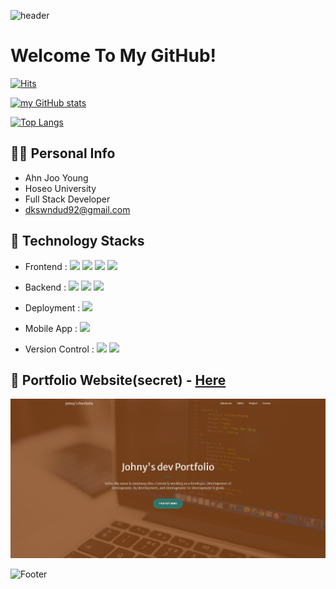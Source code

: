 ![header](https://capsule-render.vercel.app/api?type=shark&color=auto&height=50&section=header&text=✨&fontSize=20)

# Welcome To My GitHub!

[![Hits](https://hits.seeyoufarm.com/api/count/incr/badge.svg?url=https%3A%2F%2Fgithub.com%2Fdkswndud1992%2F&count_bg=%233BFF8C&title_bg=%23FF9C45&icon=github.svg&icon_color=%23000000&title=hits&edge_flat=false)](https://github.com/dkswndud1992)

[![my GitHub stats](https://github-readme-stats.vercel.app/api?username=dkswndud1992)](https://github.com/dkswndud1992)

[![Top Langs](https://github-readme-stats.vercel.app/api/top-langs/?username=dkswndud1992)](https://github.com/dkswndud1992)

## 🙋‍♂️ Personal Info
- Ahn Joo Young
- Hoseo University
- Full Stack Developer
- dkswndud92@gmail.com

## 🔨 Technology Stacks
- Frontend : <span><img src="https://img.shields.io/badge/HTML-f34f26?style=flat&logo=html5&logoColor=white"/></span>
<span><img src="https://img.shields.io/badge/CSS-A572b6?style=flat&logo=css3&logoColor=white"/></span>
<span><img src="https://img.shields.io/badge/JavaScript-dbab09?style=flat&logo=javascript&logoColor=white"/></span>
<span><img src="https://img.shields.io/badge/jQuery-0769ad?style=flat&logo=jquery&logoColor=white"/></span><br/>

- Backend : <span><img src="https://img.shields.io/badge/Java-a34f26?style=flat&logo=java&logoColor=white"/></span>
<span><img src="https://img.shields.io/badge/Spring-0776pB?style=flat&logo=spring&logoColor=white"/></span>
<span><img src="https://img.shields.io/badge/PostgreSQL-336791?style=flat&logo=postgresql&logoColor=white"/></span><br/>

- Deployment : <span><img src="https://img.shields.io/badge/Firebase-FFCA28?style=flat&logo=heroku&logoColor=white"/></span><br/>

- Mobile App : <span><img src="https://img.shields.io/badge/Flutter-61dafb?style=flat&logo=flutter&logoColor=white"/></span><br/>

- Version Control : <span><img src="https://img.shields.io/badge/Git-f09092?style=flat&logo=git&logoColor=white"/></span>
<span><img src="https://img.shields.io/badge/GitHub-181717?style=flat&logo=github&logoColor=white"/></span><br/>

## 📝 Portfolio Website(secret) - <a href="https://my-secret-portfolio.web.app">Here</a>
[![image](https://raw.githubusercontent.com/dkswndud1992/dkswndud1992/main/web/portfolio_img.PNG)](https://my-secret-portfolio.web.app)

![Footer](https://capsule-render.vercel.app/api?type=waving&color=auto&height=200&section=footer&text=🐒&fontSize=99)
